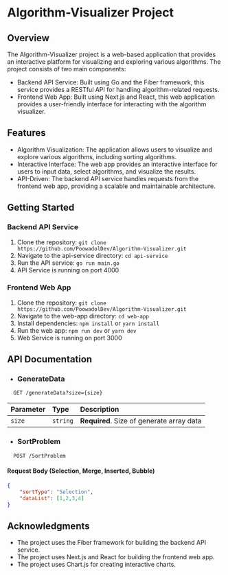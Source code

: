 # Algorithm-Visualizer Project

## Overview

The Algorithm-Visualizer project is a web-based application that provides an interactive platform for visualizing and exploring various algorithms. The project consists of two main components:

* Backend API Service: Built using Go and the Fiber framework, this service provides a RESTful API for handling algorithm-related requests.
* Frontend Web App: Built using Next.js and React, this web application provides a user-friendly interface for interacting with the algorithm visualizer.

## Features

* Algorithm Visualization: The application allows users to visualize and explore various algorithms, including sorting algorithms.
* Interactive Interface: The web app provides an interactive interface for users to input data, select algorithms, and visualize the results.
* API-Driven: The backend API service handles requests from the frontend web app, providing a scalable and maintainable architecture.

## Getting Started

### Backend API Service

1. Clone the repository: `git clone https://github.com/PoowadolDev/Algorithm-Visualizer.git`
2. Navigate to the api-service directory: `cd api-service`
3. Run the API service: `go run main.go`
4. API Service is running on port 4000

### Frontend Web App

1. Clone the repository: `git clone https://github.com/PoowadolDev/Algorithm-Visualizer.git`
2. Navigate to the web-app directory: `cd web-app`
3. Install dependencies: `npm install` or `yarn install`
4. Run the web app: `npm run dev` or `yarn dev`
5. Web Service is running on port 3000

## API Documentation

- ### GenerateData

```
  GET /generateData?size={size}
```

| Parameter | Type     | Description                       |
| :-------- | :------- | :-------------------------------- |
| `size`      | `string` | **Required**. Size of generate array data |

- ### SortProblem

```
  POST /SortProblem
```

#### Request Body (Selection, Merge, Inserted, Bubble)
```json
{
    "sortType": "Selection",
    "dataList": [1,2,3,4]
}
```


## Acknowledgments

* The project uses the Fiber framework for building the backend API service.
* The project uses Next.js and React for building the frontend web app.
* The project uses Chart.js for creating interactive charts.